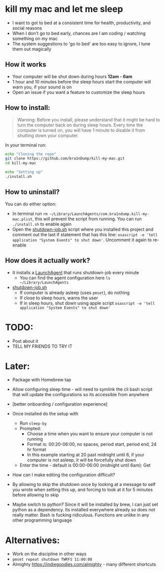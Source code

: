 # kill my mac and let me sleep
- I want to got to bed at a consistent time for health, productivity, and social reasons
- When I don't go to bed early, chances are I am coding / watching something on my mac
- The system suggestions to 'go to bed' are too easy to ignore, I tune them out magically

## How it works
- Your computer will be shut down during hours **12am - 6am**
- 1 hour and 10 minutes before the sleep hours start the computer will warn you, if your sound is on
- Open an issue if you want a feature to customize the sleep hours

## How to install:

> Warning: Before you install, please understand that it might be hard to turn the computer back on during sleep hours. Every time the computer is turned on, you will have 1 minute to disable it from shutting down your computer.

In your terminal run:

```bash
echo "Cloning the repo"
git clone https://github.com/bra1nDump/kill-my-mac.git
cd kill-my-mac

echo "Setting up"
./install.sh
```

## How to uninstall?
You can do either option:
- In terminal run `rm ~/Library/LaunchAgents/com.bra1ndump.kill-my-mac.plist`, this will prevent the script from running. You can run `./install.sh` to enable again
- Open the [shutdown-job.sh](./shutdown-job.sh) script where you installed this project and comment out the last if statement that has this line: `osascript -e 'tell application "System Events" to shut down'`. Uncomment it again to re-enable

## How does it actually work?
- It installs a [LaunchAgent](./templates/com.bra1ndump.shutdown-during-sleep-hours.plist) that runs shutdown-job every minute
  - You can find the agent configuration here `ls ~/Library/LaunchAgents`
- [shutdown-job.sh](./shutdown-job.sh)
  - If computer is already asleep (uses `pmset`), do nothing
  - If close to sleep hours, warns the user
  - If in sleep hours, shut down using apple script `osascript -e 'tell application "System Events" to shut down'`

# TODO:

- Post about it
- TELL MY FRIENDS TO TRY IT

# Later:
- Package with Homebrew tap
- Allow configuring sleep time - will need to symlink the cli bash script that will update the configurations so its accessible from anywhere

- [better onboarding / configuration experience]
- Once installed do the setup with
  - Run `sleep-by`
  - Prompted:
    - Choose a time when you want to ensure your computer is not running
    - Format is: 00:20-06:00, no spaces, period start, period end, 24 hr format
    - In this example starting at 20 past midnight until 6, if your computer is not asleep, it will be forcefully shut down
  - Enter the time - default is 00:00-06:00 (midnight until 6am): Get

- How can I make editing the configuration difficult?
- By allowing to skip the shutdown once by looking at a message to self you wrote when setting this up, and forcing to look at it for 5 minutes before allowing to skip
- Maybe switch to python? Since it will be installed by brew, I can just set python as a dependency. Its installed everywhere already so does not really matter. Bash is fucking ridiculous. Functions are unlike in any other programming language

# Alternatives:
- Work on the discipline in other ways
- `pmset repeat shutdown TWRFS 11:00:00`
- Almighty https://indiegoodies.com/almighty - many different shortcuts
